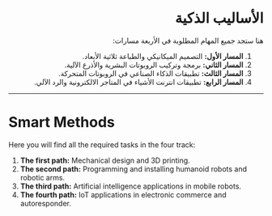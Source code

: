 <div dir="rtl">

# الأساليب الذكية
هنا ستجد جميع المهام المطلوبة في الأربعة مسارات:
1. **المسار الأول:** التصميم الميكانيكي والطباعة ثلاثية الأبعاد. 
2. **المسار الثاني:** برمجة وتركيب الروبوتات البشرية والأذرع الآلية. 
3. **المسار الثالث:** تطبيقات الذكاء الصناعي في الروبوتات المتحركة. 
4. **المسار الرابع:** تطبيقات انترنت الأشياء في المتاجر الالكترونية والرد الآلي. 

</div>

------

# Smart Methods
Here you will find all the required tasks in the four track:
1. **The first path:** Mechanical design and 3D printing.
2. **The second path:** Programming and installing humanoid robots and robotic arms.
3. **The third path:** Artificial intelligence applications in mobile robots.
4. **The fourth path:** IoT applications in electronic commerce and autoresponder.
